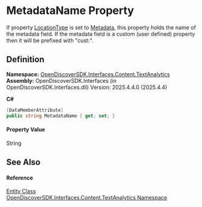 # MetadataName Property


If property <a href="77778bff-5e97-8619-f6dd-35ec7aa5ea12">LocationType</a> is set to <a href="d5b32c7b-a063-bd9f-f849-97f13567251a">Metadata</a>, this property holds the name of the metadata field. If the metadata field is a custom (user defined) property then it will be prefixed with "cust:".



## Definition
**Namespace:** <a href="12331b25-bce3-6a9b-929b-46b5cf49471c">OpenDiscoverSDK.Interfaces.Content.TextAnalytics</a>  
**Assembly:** OpenDiscoverSDK.Interfaces (in OpenDiscoverSDK.Interfaces.dll) Version: 2025.4.4.0 (2025.4.4)

**C#**
``` C#
[DataMemberAttribute]
public string MetadataName { get; set; }
```



#### Property Value
String

## See Also


#### Reference
<a href="75bf3100-d4b4-0098-46f5-b953923776a9">Entity Class</a>  
<a href="12331b25-bce3-6a9b-929b-46b5cf49471c">OpenDiscoverSDK.Interfaces.Content.TextAnalytics Namespace</a>  
